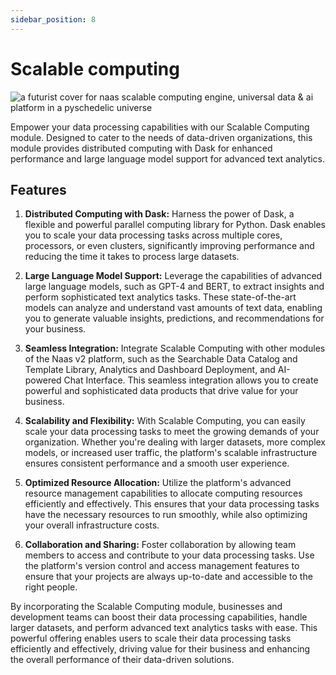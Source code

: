 ```yaml
---
sidebar_position: 8
---
```


# Scalable computing

![a futurist cover for naas scalable computing engine, universal data & ai platform in a pyschedelic universe](https://media.discordapp.net/attachments/1084579666175729694/1107828287037779988/jeymassa_a_futurist_cover_for_naas_scalable_compute_engines_uni_3715b911-2342-4016-90ab-e706eb3fcd73.png?width=2180&height=1246)



Empower your data processing capabilities with our Scalable Computing module. Designed to cater to the needs of data-driven organizations, this module provides distributed computing with Dask for enhanced performance and large language model support for advanced text analytics.

## Features

1.  **Distributed Computing with Dask:** Harness the power of Dask, a flexible and powerful parallel computing library for Python. Dask enables you to scale your data processing tasks across multiple cores, processors, or even clusters, significantly improving performance and reducing the time it takes to process large datasets.
    
2.  **Large Language Model Support:** Leverage the capabilities of advanced large language models, such as GPT-4 and BERT, to extract insights and perform sophisticated text analytics tasks. These state-of-the-art models can analyze and understand vast amounts of text data, enabling you to generate valuable insights, predictions, and recommendations for your business.
    
3.  **Seamless Integration:** Integrate Scalable Computing with other modules of the Naas v2 platform, such as the Searchable Data Catalog and Template Library, Analytics and Dashboard Deployment, and AI-powered Chat Interface. This seamless integration allows you to create powerful and sophisticated data products that drive value for your business.
    
4.  **Scalability and Flexibility:** With Scalable Computing, you can easily scale your data processing tasks to meet the growing demands of your organization. Whether you're dealing with larger datasets, more complex models, or increased user traffic, the platform's scalable infrastructure ensures consistent performance and a smooth user experience.
    
5.  **Optimized Resource Allocation:** Utilize the platform's advanced resource management capabilities to allocate computing resources efficiently and effectively. This ensures that your data processing tasks have the necessary resources to run smoothly, while also optimizing your overall infrastructure costs.
    
6.  **Collaboration and Sharing:** Foster collaboration by allowing team members to access and contribute to your data processing tasks. Use the platform's version control and access management features to ensure that your projects are always up-to-date and accessible to the right people.
    

By incorporating the Scalable Computing module, businesses and development teams can boost their data processing capabilities, handle larger datasets, and perform advanced text analytics tasks with ease. This powerful offering enables users to scale their data processing tasks efficiently and effectively, driving value for their business and enhancing the overall performance of their data-driven solutions.